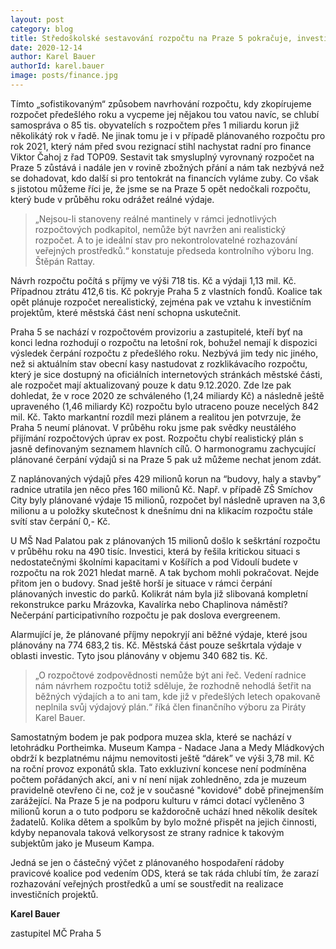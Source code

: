 ```yaml
---
layout: post
category: blog
title: Středoškolské sestavování rozpočtu na Praze 5 pokračuje, investice do zvýšení školských kapacit chybí
date: 2020-12-14
author: Karel Bauer
authorId: karel.bauer
image: posts/finance.jpg
---
```


Tímto „sofistikovaným“ způsobem navrhování rozpočtu, kdy zkopírujeme rozpočet předešlého roku a vycpeme jej nějakou tou vatou navíc, se chlubí samospráva o 85 tis. obyvatelích s rozpočtem přes 1 miliardu korun již několikátý rok v řadě. Ne jinak tomu je i v případě plánovaného rozpočtu pro rok 2021, který nám před svou rezignací stihl nachystat radní pro finance Viktor Čahoj z řad TOP09.  Sestavit tak smysluplný vyrovnaný rozpočet na Praze 5 zůstává i nadále jen v rovině zbožných přání a nám tak nezbývá než se dohadovat, kdo další si pro tentokrát na financích vyláme zuby. Co však s jistotou můžeme říci je, že jsme se na Praze 5 opět nedočkali rozpočtu, který bude v průběhu roku odrážet reálné výdaje.

> „Nejsou-li stanoveny reálné mantinely v rámci jednotlivých rozpočtových podkapitol, nemůže být navržen ani realistický rozpočet. A to je ideální stav pro nekontrolovatelné rozhazování veřejných prostředků.“ konstatuje předseda kontrolního výboru Ing. Štěpán Rattay.  

Návrh rozpočtu počítá s příjmy ve výši 718 tis. Kč a výdaji 1,13 mil. Kč. Případnou ztrátu 412,6 tis. Kč pokryje Praha 5 z vlastních fondů. Koalice tak opět plánuje rozpočet nerealistický, zejména pak ve vztahu k investičním projektům, které městská část není schopna uskutečnit. 

Praha 5 se nachází v rozpočtovém provizoriu a zastupitelé, kteří byť na konci ledna rozhodují o rozpočtu na letošní rok, bohužel nemají k dispozici výsledek čerpání rozpočtu z předešlého roku. Nezbývá jim tedy nic jiného, než si aktuálním stav obecní kasy nastudovat z rozklikávacího rozpočtu, který je sice dostupný na oficiálních internetových stránkách městské části, ale rozpočet mají aktualizovaný pouze k datu 9.12.2020. Zde lze pak dohledat, že v roce 2020 ze schváleného (1,24 miliardy Kč) a následně ještě upraveného (1,46 miliardy Kč) rozpočtu bylo utraceno pouze necelých 842 mil. Kč. Takto markantní rozdíl mezi plánem a realitou jen potvrzuje, že Praha 5 neumí plánovat. V průběhu roku jsme pak svědky neustálého přijímání rozpočtových úprav ex post. Rozpočtu chybí realistický plán s jasně definovaným seznamem hlavních cílů. O harmonogramu zachycující plánované čerpání výdajů si na Praze 5 pak už můžeme nechat jenom zdát.

Z naplánovaných výdajů přes 429 milionů korun na “budovy, haly a stavby” radnice utratila jen něco přes 160 milionů Kč. Např. v případě ZŠ Smíchov City byly plánované výdaje 15 milionů, rozpočet byl následně upraven na 3,6 milionu a u položky skutečnost k dnešnímu dni na klikacím rozpočtu stále svítí stav čerpání 0,- Kč. 

U MŠ Nad Palatou pak z plánovaných 15 milionů došlo k seškrtání rozpočtu v průběhu roku na 490 tisíc. Investici, která by řešila kritickou situaci s nedostatečnými školními kapacitami v Košířích a pod Vidoulí budete v rozpočtu na rok 2021 hledat marně. A tak bychom mohli pokračovat. Nejde přitom jen o budovy. Snad ještě horší je situace  v rámci čerpání plánovaných investic do parků. Kolikrát nám byla již slibovaná kompletní rekonstrukce parku Mrázovka, Kavalírka nebo Chaplinova náměstí?  Nečerpání participativního rozpočtu je pak doslova evergreenem. 

Alarmující je, že plánované příjmy nepokryjí ani běžné výdaje, které jsou plánovány na 774 683,2 tis. Kč. Městská část pouze seškrtala výdaje v oblasti investic. Tyto jsou plánovány v objemu 340 682 tis. Kč.

> „O rozpočtové zodpovědnosti nemůže být ani řeč. Vedení radnice nám návrhem rozpočtu totiž sděluje, že rozhodně nehodlá šetřit na běžných výdajích a to ani tam, kde již v předešlých letech opakovaně neplnila svůj výdajový plán.“ říká člen finančního výboru za Piráty Karel Bauer.

Samostatným bodem je pak podpora muzea skla, které se nachází v letohrádku Portheimka. Museum Kampa - Nadace Jana a Medy Mládkových  obdrží k bezplatnému nájmu nemovitosti ještě “dárek” ve výši 3,78 mil. Kč na roční provoz exponátů skla. Tato exkluzivní koncese není podmíněna počtem pořádaných akcí, ani v ní není nijak zohledněno, zda je muzeum pravidelně otevřeno  či ne, což je v současné "kovidové" době přinejmenším zarážející.  Na Praze 5 je na podporu kulturu v rámci dotací vyčleněno 3 milionů korun a  o tuto podporu se každoročně uchází hned několik desítek žadatelů. Kolika dětem a spolkům by bylo možné přispět na jejich činnosti, kdyby nepanovala taková velkorysost ze strany radnice k takovým subjektům jako je Museum Kampa.

Jedná se jen o částečný výčet z plánovaného hospodaření rádoby pravicové koalice pod vedením ODS, která se tak ráda chlubí tím, že zarazí rozhazování veřejných prostředků a umí se soustředit na realizace investičních projektů.

**Karel Bauer**

zastupitel MČ Praha 5
